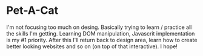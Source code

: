 # Pet-A-Cat

I'm not focusing too much on desing. Basically trying to learn / practice all the skills I'm getting. 
Learning DOM manipulation, Javascrit implementation is my #1 priority. After this I'll return back to design area, learn how to create better
looking websites and so on (on top of that interactive). I hope!
